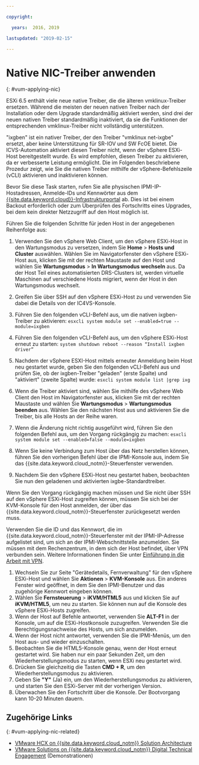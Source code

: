 ```yaml
---

copyright:

  years:  2016, 2019

lastupdated: "2019-02-15"

---
```


# Native NIC-Treiber anwenden
{: #vum-applying-nic}

ESXi 6.5 enthält viele neue native Treiber, die die älteren vmklinux-Treiber ersetzen. Während die meisten der neuen nativen Treiber nach der Installation oder dem Upgrade standardmäßig aktiviert werden, sind drei der neuen nativen Treiber standardmäßig inaktiviert, da sie die Funktionen der entsprechenden vmklinux-Treiber nicht vollständig unterstützen.

"ixgben" ist ein nativer Treiber, der den Treiber "vmklinux net-ixgbe" ersetzt, aber keine Unterstützung für SR-IOV und SW FcOE bietet. Die ICVS-Automation aktiviert diesen Treiber nicht, wenn der vSphere ESXi-Host bereitgestellt wurde. Es wird empfohlen, diesen Treiber zu aktivieren, da er verbesserte Leistung ermöglicht. Die im Folgenden beschriebene Prozedur zeigt, wie Sie die nativen Treiber mithilfe der vSphere-Befehlszeile (vCLI) aktivieren und inaktivieren können.

Bevor Sie diese Task starten, rufen Sie alle physischen IPMI-IP-Hostadressen, Anmelde-IDs und Kennwörter aus dem [{{site.data.keyword.cloud}}-Infrastrukturportal](https://control.softlayer.com/devices) ab. Dies ist bei einem Backout erforderlich oder zum Überprüfen des Fortschritts eines Upgrades, bei dem kein direkter Netzzugriff auf den Host möglich ist.

Führen Sie die folgenden Schritte für jeden Host in der angegebenen Reihenfolge aus:
1. Verwenden Sie den vSphere Web Client, um den vSphere ESXi-Host in den Wartungsmodus zu versetzen, indem Sie **Home** > **Hosts und Cluster** auswählen. Wählen Sie im Navigatorfenster den vSphere ESXi-Host aus, klicken Sie mit der rechten Maustaste auf den Host und wählen Sie **Wartungsmodus** > **In Wartungsmodus wechseln** aus. Da der Host Teil eines automatisierten DRS-Clusters ist, werden virtuelle Maschinen auf verschiedene Hosts migriert, wenn der Host in den Wartungsmodus wechselt.
2. Greifen Sie über SSH auf den vSphere ESXi-Host zu und verwenden Sie dabei die Details von der IC4VS-Konsole.
3. Führen Sie den folgenden vCLI-Befehl aus, um die nativen ixgben-Treiber zu aktivieren:
  `esxcli system module set --enabled=true --module=ixgben`
4. Führen Sie den folgenden vCLI-Befehl aus, um den vSphere ESXi-Host erneut zu starten:
  `system shutdown reboot --reason “Install ixgben driver”`
5. Nachdem der vSphere ESXI-Host mittels erneuter Anmeldung beim Host neu gestartet wurde, geben Sie den folgenden vCLI-Befehl aus und prüfen Sie, ob der ixgben-Treiber "geladen" (erste Spalte) und "aktiviert" (zweite Spalte) wurde:
  `esxcli system module list |grep ixg`
6. Wenn die Treiber aktiviert sind, wählen Sie mithilfe des vSphere Web Client den Host im Navigatorfenster aus, klicken Sie mit der rechten Maustaste und wählen Sie **Wartungsmodus** > **Wartungsmodus beenden** aus. Wählen Sie den nächsten Host aus und aktivieren Sie die Treiber, bis alle Hosts an der Reihe waren.
7. Wenn die Änderung nicht richtig ausgeführt wird, führen Sie den folgenden Befehl aus, um den Vorgang rückgängig zu machen:
  `esxcli system module set --enabled=false --module=ixgben`

8. Wenn Sie keine Verbindung zum Host über das Netz herstellen können, führen Sie den vorherigen Befehl über die IPMI-Konsole aus, indem Sie das {{site.data.keyword.cloud_notm}}-Steuerfenster verwenden.
9. Nachdem Sie den vSphere ESXi-Host neu gestartet haben, beobachten Sie nun den geladenen und aktivierten ixgbe-Standardtreiber.

Wenn Sie den Vorgang rückgängig machen müssen und Sie nicht über SSH auf den vSphere ESXi-Host zugreifen können, müssen Sie sich bei der KVM-Konsole für den Host anmelden, der über das {{site.data.keyword.cloud_notm}}-Steuerfenster zurückgesetzt werden muss.

Verwenden Sie die ID und das Kennwort, die im {{site.data.keyword.cloud_notm}}-Steuerfenster mit der IPMI-IP-Adresse aufgelistet sind, um sich an der IPMI-Webschnittstelle anzumelden. Sie müssen mit dem Rechenzentrum, in dem sich der Host befindet, über VPN verbunden sein. Weitere Informationen finden Sie unter [Einführung in die Arbeit mit VPN](/docs/infrastructure/iaas-vpn?topic=VPN-getting-started-with-virtual-private-networking-vpn-).

1. Wechseln Sie zur Seite "Gerätedetails, Fernverwaltung" für den vSphere ESXi-Host und wählen Sie **Aktionen** > **KVM-Konsole** aus. Ein anderes Fenster wird geöffnet, in dem Sie den IPMI-Benutzer und das zugehörige Kennwort eingeben können.
2. Wählen Sie **Fernsteuerung** > **iKVM/HTML5** aus und klicken Sie auf **iKVM/HTML5**, um neu zu starten. Sie können nun auf die Konsole des vSphere ESXi-Hosts zugreifen.
3. Wenn der Host auf Befehle antwortet, verwenden Sie **ALT-F1** in der Konsole, um auf die ESXi-Hostkonsole zuzugreifen. Verwenden Sie die Berechtigungsnachweise des Hosts, um sich anzumelden.
4. Wenn der Host nicht antwortet, verwenden Sie die IPMI-Menüs, um den Host aus- und wieder einzuschalten.
5. Beobachten Sie die HTML5-Konsole genau, wenn der Host erneut gestartet wird. Sie haben nur ein paar Sekunden Zeit, um den Wiederherstellungsmodus zu starten, wenn ESXi neu gestartet wird.
6. Drücken Sie gleichzeitig die Tasten **CMD + R**, um den Wiederherstellungsmodus zu aktivieren.
7. Geben Sie **"Y"** (Ja) ein, um den Wiederherstellungsmodus zu aktivieren, und starten Sie den ESXi-Server mit der vorherigen Version.
8. Überwachen Sie den Fortschritt über die Konsole. Der Bootvorgang kann 10-20 Minuten dauern.

## Zugehörige Links
{: #vum-applying-nic-related}

* [VMware HCX on {{site.data.keyword.cloud_notm}} Solution Architecture](https://www.ibm.com/cloud/garage/files/HCX_Architecture_Design.pdf)
* [VMware Solutions on	{{site.data.keyword.cloud_notm}} Digital Technical Engagement](https://ibm-dte.mybluemix.net/ibm-vmware) (Demonstrationen)
